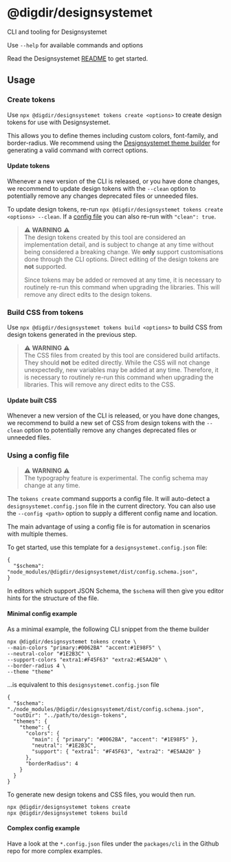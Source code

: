 # @digdir/designsystemet

CLI and tooling for Designsystemet

Use `--help` for available commands and options

Read the Designsystemet [README](https://github.com/digdir/designsystemet) to get started.


## Usage

### Create tokens

Use `npx @digdir/designsystemet tokens create <options>` to create design tokens for use with Designsystemet.

This allows you to define themes including custom colors, font-family, and border-radius.
We recommend using the [Designsystemet theme builder](https://theme.designsystemet.no/) for generating a valid command with correct options.

#### Update tokens

Whenever a new version of the CLI is released, or you have done changes, we recommend to update design tokens with the `--clean` option to potentially remove any changes deprecated files or unneeded files.

To update design tokens, re-run `npx @digdir/designsystemet tokens create <options> --clean`. 
If a [config file](#using-a-config-file) you can also re-run with `"clean": true`.

> ⚠️ **WARNING** ⚠️  
> The design tokens created by this tool are considered an implementation detail, and is subject
> to change at any time without being considered a breaking change. We **only** support customisations
> done through the CLI options. Direct editing of the design tokens are **not** supported.
> 
> Since tokens may be added or removed at any time, it is necessary to routinely re-run this
> command when upgrading the libraries. This will remove any direct edits to the design tokens.

### Build CSS from tokens

Use `npx @digdir/designsystemet tokens build <options>` to build CSS from design tokens generated in the previous step.

> ⚠️ **WARNING** ⚠️  
> The CSS files from created by this tool are considered build artifacts. They should **not** be
> edited directly. While the CSS will not change unexpectedly, new variables may be added at any
> time. Therefore, it is necessary to routinely re-run this command when upgrading the libraries.
> This will remove any direct edits to the CSS.

#### Update built CSS

Whenever a new version of the CLI is released, or you have done changes, we recommend to build a new set of CSS from design tokens with the `--clean` option to potentially remove any changes deprecated files or unneeded files.


### Using a config file

> ⚠️ **WARNING** ⚠️  
> The typography feature is experimental. The config schema may change at any time.


The `tokens create` command supports a config file. It will auto-detect a `designsystemet.config.json` file in the current directory. You can also use the `--config <path>` option to supply a different config name and location.

The main advantage of using a config file is for automation in scenarios with multiple themes.

To get started, use this template for a `designsystemet.config.json` file:

```jsonc
{
  "$schema": "node_modules/@digdir/designsystemet/dist/config.schema.json",
}
```

In editors which support JSON Schema, the `$schema` will then  give you editor hints for the structure of the file.

#### Minimal config example
As a minimal example, the following CLI snippet from the theme builder

```
npx @digdir/designsystemet tokens create \
--main-colors "primary:#0062BA" "accent:#1E98F5" \
--neutral-color "#1E2B3C" \
--support-colors "extra1:#F45F63" "extra2:#E5AA20" \
--border-radius 4 \
--theme "theme"
```

...is equivalent to this `designsystemet.config.json` file
```jsonc
{
  "$schema": "./node_modules/@digdir/designsystemet/dist/config.schema.json",
  "outDir": "../path/to/design-tokens",
  "themes": {
    "theme": {
      "colors": {
        "main": { "primary": "#0062BA", "accent": "#1E98F5" },
        "neutral": "#1E2B3C",
        "support": { "extra1": "#F45F63", "extra2": "#E5AA20" }
      },
      "borderRadius": 4
    }
  }
}
```
To generate new design tokens and CSS files, you would then run.

```
npx @digdir/designsystemet tokens create
npx @digdir/designsystemet tokens build
```

#### Complex config example

Have a look at the `*.config.json` files under the `packages/cli` in the Github repo for more complex examples.
